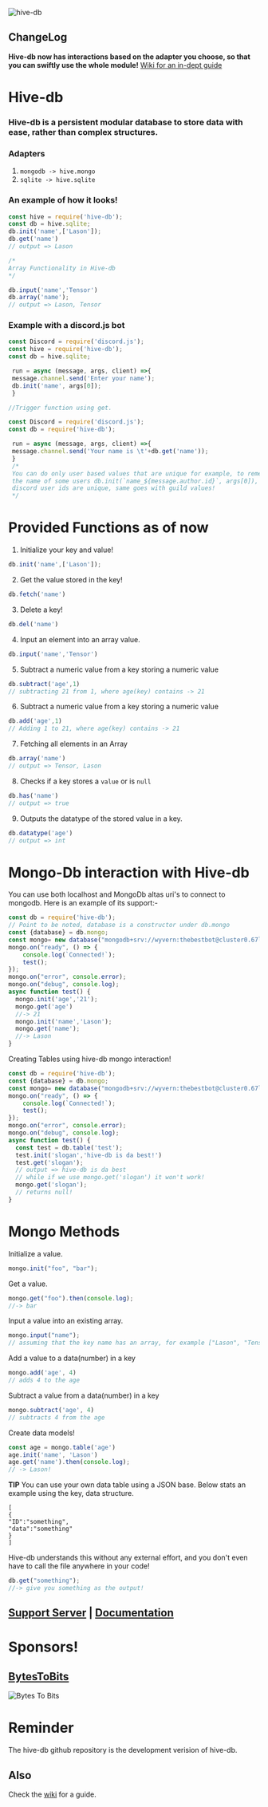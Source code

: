 ![hive-db](https://media.discordapp.net/attachments/790866153316679680/807265892408623104/0001-16485206787_20210205_203508_0000-removebg-preview.png?width=455&height=455)
## ChangeLog
**Hive-db now has interactions based on the adapter you choose, so that you can swiftly use the whole module!**
[Wiki for an in-dept guide](https://github.com/Rhydderchc/hive-db/wiki)

# Hive-db

### Hive-db is a persistent modular database to store data with ease, rather than complex structures.

### Adapters
1. `mongodb -> hive.mongo`
2. `sqlite -> hive.sqlite`

### An example of how it looks!
```js
const hive = require('hive-db');
const db = hive.sqlite;
db.init('name',['Lason']);
db.get('name')
// output => Lason

/*
Array Functionality in Hive-db
*/

db.input('name','Tensor')
db.array('name');
// output => Lason, Tensor

```




### Example with a discord.js bot

```js
const Discord = require('discord.js');
const hive = require('hive-db');
const db = hive.sqlite;

 run = async (message, args, client) =>{
 message.channel.send('Enter your name');
 db.init('name', args[0]);
 }

//Trigger function using get.

const Discord = require('discord.js');
const db = require('hive-db');

 run = async (message, args, client) =>{
 message.channel.send('Your name is \t'+db.get('name'));
 }
 /*
 You can do only user based values that are unique for example, to remember
 the name of some users db.init(`name_${message.author.id}`, args[0]), because
 discord user ids are unique, same goes with guild values!
 */
 ```




# Provided Functions as of now

1. Initialize your key and value!
```js
db.init('name',['Lason']);

```
2. Get the value stored in the key!
```js
db.fetch('name')
```
3. Delete a key!
```js
db.del('name')
```
4. Input an element into an array value.
```js
db.input('name','Tensor')
```
5. Subtract a numeric value from a key storing a numeric value
```js
db.subtract('age',1)
// subtracting 21 from 1, where age(key) contains -> 21
```
6.  Subtract a numeric value from a key storing a numeric value
```js
db.add('age',1)
// Adding 1 to 21, where age(key) contains -> 21
```
7. Fetching all elements in an Array
```js
db.array('name')
// output => Tensor, Lason
```
8. Checks if a key stores a `value` or is `null`
```js
db.has('name')
// output => true
```
9. Outputs the datatype of the stored value in a key.
```js
db.datatype('age')
// output => int
```
# Mongo-Db interaction with Hive-db
You can use both localhost and MongoDb altas uri's to connect to mongodb.
Here is an example of its support:-
```js
const db = require('hive-db');
// Point to be noted, database is a constructor under db.mongo
const {database} = db.mongo;
const mongo= new database("mongodb+srv://wyvern:thebestbot@cluster0.67lsz.mongodb.net", "JSON", { useUnique: true });
mongo.on("ready", () => {
    console.log(`Connected!`);
    test();
});
mongo.on("error", console.error);
mongo.on("debug", console.log);
async function test() {
  mongo.init('age','21');
  mongo.get('age')
  //-> 21
  mongo.init('name','Lason');
  mongo.get('name');
  //-> Lason
}
```
Creating Tables using hive-db mongo interaction!
```js
const db = require('hive-db');
const {database} = db.mongo;
const mongo= new database("mongodb+srv://wyvern:thebestbot@cluster0.67lsz.mongodb.net", "JSON", { useUnique: true });
mongo.on("ready", () => {
    console.log(`Connected!`);
    test();
});
mongo.on("error", console.error);
mongo.on("debug", console.log);
async function test() {
  const test = db.table('test');
  test.init('slogan','hive-db is da best!')
  test.get('slogan');
  // output => hive-db is da best
  // while if we use mongo.get('slogan') it won't work!
  mongo.get('slogan');
  // returns null!
}
```
# Mongo Methods

Initialize a value.
```js
mongo.init("foo", "bar");
```
Get a value.
```js
mongo.get("foo").then(console.log);
//-> bar
```
Input a value into an existing array.
```js
mongo.input("name");
// assuming that the key name has an array, for example ["Lason", "Tensor"]
```
Add a value to a data(number) in a key
```js
mongo.add('age', 4)
// adds 4 to the age
```
Subtract a value from a data(number) in a key
```js
mongo.subtract('age', 4)
// subtracts 4 from the age
```
Create data models!
```js
const age = mongo.table('age')
age.init('name', 'Lason')
age.get('name').then(console.log);
// -> Lason!
```
**TIP**
You can use your own data table using a JSON base. Below stats an example using the key, data structure.
```
[
{
"ID":"something",
"data":"something"
}
]
```
Hive-db understands this without any external effort, and you don't even have to call the file anywhere in your code!
```js
db.get("something");
//-> give you something as the output!
```


## [Support Server](https://discord.gg/RTh79cwxxp) | [Documentation](https://hive-db.gitbook.io/docs/)

# Sponsors!

## [BytesToBits](https://discord.gg/bbPmhMMSyC)
![Bytes To Bits](https://media.discordapp.net/attachments/774822256559915048/807614306623553546/BTBLogoColoredHead.png)

# Reminder
The hive-db github repository is the development verision of hive-db.
## Also
Check the [wiki](https://github.com/Rhydderchc/hive-db/wiki) for a guide.
